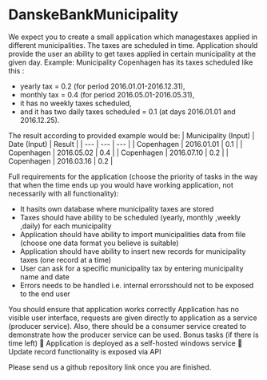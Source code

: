 # DanskeBankMunicipality

We expect you to create a small application which managestaxes applied in different municipalities.
The taxes are scheduled in time. Application should provide the user an ability to get taxes applied in
certain municipality at the given day.
Example: Municipality Copenhagen has its taxes scheduled like this :
- yearly tax = 0.2 (for period 2016.01.01-2016.12.31),
- monthly tax = 0.4 (for period 2016.05.01-2016.05.31),
- it has no weekly taxes scheduled,
- and it has two daily taxes scheduled = 0.1 (at days 2016.01.01 and 2016.12.25).


The result according to provided example would be:
| Municipality (Input) | Date (Input) | Result |
| --- | --- | --- |
| Copenhagen | 2016.01.01 | 0.1 |
| Copenhagen | 2016.05.02 | 0.4 |
| Copenhagen | 2016.07.10 | 0.2 |
| Copenhagen | 2016.03.16 | 0.2 |

Full requirements for the application (choose the priority of tasks in the way that when the time ends
up you would have working application, not necessarily with all functionality):
- It hasits own database where municipality taxes are stored
- Taxes should have ability to be scheduled (yearly, monthly ,weekly ,daily) for each municipality
- Application should have ability to import municipalities data from file (choose one data format
you believe is suitable)
- Application should have ability to insert new records for municipality taxes (one record at a
time)
- User can ask for a specific municipality tax by entering municipality name and date
- Errors needs to be handled i.e. internal errorsshould not to be exposed to the end user

You should ensure that application works correctly
Application has no visible user interface, requests are given directly to application as a service
(producer service). Also, there should be a consumer service created to demonstrate how the
producer service can be used.
Bonus tasks (if there is time left)
 Application is deployed as a self-hosted windows service
 Update record functionality is exposed via API

Please send us a github repository link once you are finished.
